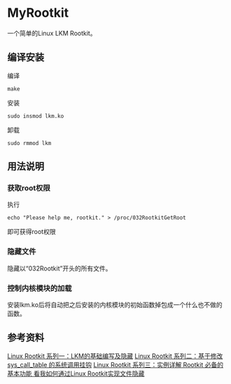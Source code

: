 # MyRootkit

一个简单的Linux LKM Rootkit。


## 编译安装

编译

```
make
```

安装

```
sudo insmod lkm.ko
```

卸载

```
sudo rmmod lkm
```

## 用法说明

### 获取root权限

执行

```
echo "Please help me, rootkit." > /proc/032RootkitGetRoot
```

即可获得root权限

### 隐藏文件

隐藏以“032Rootkit”开头的所有文件。

### 控制内核模块的加载

安装lkm.ko后将自动把之后安装的内核模块的初始函数掉包成一个什么也不做的函数。


## 参考资料

[Linux Rootkit 系列一：LKM的基础编写及隐藏](http://www.freebuf.com/articles/system/54263.html)
[Linux Rootkit 系列二：基于修改 sys_call_table 的系统调用挂钩](http://www.freebuf.com/sectool/105713.html)
[Linux Rootkit 系列三：实例详解 Rootkit 必备的基本功能 ](http://www.freebuf.com/articles/system/107829.html)
[看我如何通过Linux Rootkit实现文件隐藏](http://www.360zhijia.com/360anquanke/326017.html)
